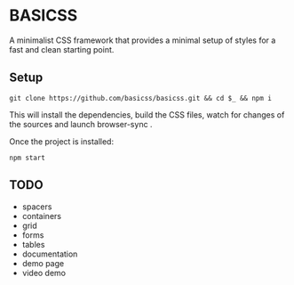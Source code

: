 # BASICSS
A minimalist CSS framework that provides a minimal setup of styles for a fast and clean starting point.

## Setup
```
git clone https://github.com/basicss/basicss.git && cd $_ && npm i
```
This will install the dependencies, build the CSS files, watch for changes of the sources and launch browser-sync .

Once the project is installed:
```
npm start
```

## TODO
* spacers
* containers
* grid
* forms
* tables
* documentation
* demo page
* video demo
